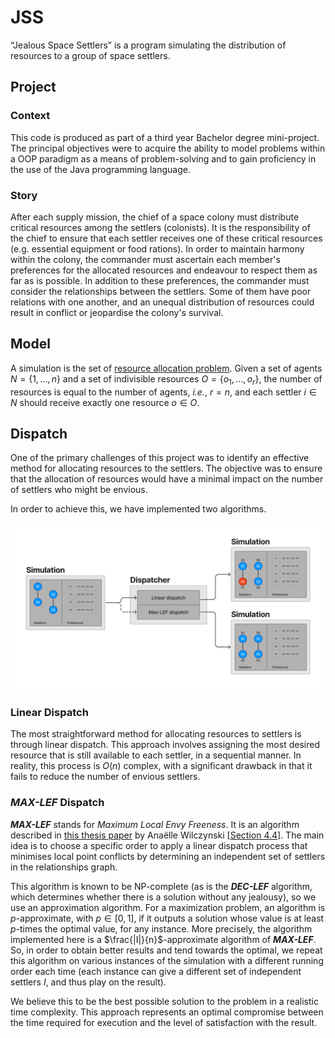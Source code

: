 # JSS
“Jealous Space Settlers” is a program simulating the distribution of resources to a group of space settlers.

## Project
### Context
This code is produced as part of a third year Bachelor degree mini-project.
The principal objectives were to acquire the ability to model problems within a OOP paradigm as a means of problem-solving 
and to gain proficiency in the use of the Java programming language.

### Story
After each supply mission, the chief of a space colony must distribute critical resources among the settlers (colonists).
It is the responsibility of the chief to ensure that each settler receives one of these critical resources 
(e.g. essential equipment or food rations). 
In order to maintain harmony within the colony, the commander must ascertain each member's preferences for the allocated resources 
and endeavour to respect them as far as is possible. 
In addition to these preferences, the commander must consider the relationships between the settlers. 
Some of them have poor relations with one another, and an unequal distribution of resources could result in conflict 
or jeopardise the colony's survival.

## Model
A simulation is the set of [resource allocation problem](https://en.wikipedia.org/wiki/Resource_allocation").
Given a set of agents $N=\{1, \dots, n\}$ and a set of indivisible resources $O=\{o_{1}, \dots, o_{r}\}$,
the number of resources is equal to the number of agents, _i.e._, $r = n$, and each settler
$i \in N$ should receive exactly one resource $o \in O$.

## Dispatch
One of the primary challenges of this project was to identify an effective method for allocating resources to the settlers. 
The objective was to ensure that the allocation of resources would have a minimal impact on the number of settlers who might be envious.

In order to achieve this, we have implemented two algorithms.

![](assets/jss-dispatch.png)
### Linear Dispatch
The most straightforward method for allocating resources to settlers is through linear dispatch. 
This approach involves assigning the most desired resource that is still available to each settler, in a sequential manner.
In reality, this process is $O(n)$ complex, with a significant drawback in that it fails to reduce the number of envious settlers.

### _**MAX-LEF**_ Dispatch
_**MAX-LEF**_ stands for _Maximum Local Envy Freeness_. It is an algorithm described in [this thesis paper](https://theses.hal.science/tel-03222104v1/document) by Anaëlle Wilczynski [[Section 4.4](https://theses.hal.science/tel-03222104v1/document#section.4.4)].
The main idea is to choose a specific order to apply a linear dispatch process that minimises local point conflicts by determining an independent set of settlers
in the relationships graph.

This algorithm is known to be NP-complete 
(as is the _**DEC-LEF**_ algorithm, which determines whether there is a solution without any jealousy),
so we use an approximation algorithm.
For a maximization problem, an algorithm is $p$-approximate, with $p \in [0, 1]$, if it outputs a solution
whose value is at least $p$-times the optimal value, for any instance.
More precisely, the algorithm implemented here is a $\frac{|I|}{n}$-approximate algorithm of _**MAX-LEF**_.
So, in order to obtain better results and tend towards the optimal, we repeat this algorithm on various instances
of the simulation with a different running order each time
(each instance can give a different set of independent settlers $I$, and thus play on the result).

We believe this to be the best possible solution to the problem in a realistic time complexity.
This approach represents an optimal compromise between the time required for execution and the level of satisfaction with the result.